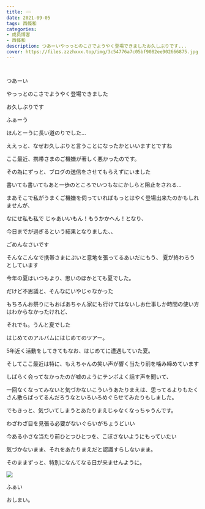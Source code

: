 ```yaml
---
title: 𓄵
date: 2021-09-05
tags: 西條和
categories: 
- 成员博客
- 西條和
description: つあーいやっっとのこさでようやく登場できましたお久しぶりです...
cover: https://files.zzzhxxx.top/img/3c54776a7c05bf9082ee902666875.jpg 
---
```


        ﻿


















つあーい



















やっっとのこさでようやく登場できました















お久しぶりです














ふぁーう

















ほんとーうに長い道のりでした…


















ええっと、なぜお久しぶりと言うことになったかといいますとですね






















ここ最近、携帯さまのご機嫌が著しく悪かったのです。















その為にずっと、ブログの送信をさせてもらえずにいました

















書いても書いてもあと一歩のところでいつもなにかしらと阻止をされる…

























まあそこで私がうまくご機嫌を伺っていればもっとはやく登場出来たのかもしれませんが、
















なにせ私も私で
じゃあいいもん！もうかかへん！となり、










今日までが過ぎるという結果となりました、、



















ごめんなさいです





























そんなこんなで携帯さまにぷいと意地を張ってるあいだにもう、
夏が終わろうとしています


























今年の夏はいつもより、思いのほかとても夏でした。
















だけど不思議と、そんなにいやじゃなかった

















もちろんお祭りにもおばあちゃん家にも行けてはないしお仕事しか時間の使い方はわからなかったけれど、

それでも。うんと夏でした
















はじめてのアルバムにはじめてのツアー。





5年近く活動をしてきてもなお、はじめてに遭遇していた夏。













そしてここ最近は特に、もえちゃんの笑い声が響く当たり前を噛み締めています













しばらく会ってなかったのが嘘のようにテンポよく話す声を聞いて、














一回なくなってみないと気づかないこういうあたりまえは、思ってるよりもたくさん散らばってるんだろうなといろいろめぐらせてみたりもしました。






















でもきっと、気づいてしまうとあたりまえじゃなくなっちゃうんです。



























わざわざ目を見張る必要がないぐらいがちょうどいい


















今ある小さな当たり前ひとつひとつを、こぼさないようにもっていたい




















気づかないまま、それをあたりまえだと認識すらしないまま。
































そのままずっと、特別になんてなる日が来ませんように。

























![](https://files.zzzhxxx.top/img/3c54776a7c05bf9082ee902666875.jpg)







ふぁい




























おしまい。


